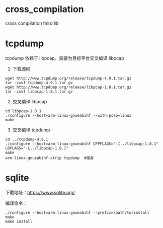 # cross_compilation
cross compilation third lib

# tcpdump
tcpdump 依赖于 libpcap，需要为目标平台交叉编译 libpcap

1. 下载源码
```
wget http://www.tcpdump.org/release/tcpdump-4.9.1.tar.gz
tar -zxvf tcpdump-4.9.1.tar.gz
wget http://www.tcpdump.org/release/libpcap-1.8.1.tar.gz
tar -zxvf libpcap-1.8.1.tar.gz
```
2. 交叉编译 libpcap
```
cd libpcap-1.8.1
./configure --host=arm-linux-gnueabihf --with-pcap=linux
make
```
3. 交叉编译 tcpdump
```
cd ../tcpdump-4.9.1
./configure --host=arm-linux-gnueabihf CPPFLAGS="-I../libpcap-1.8.1" LDFLAGS="-L../libpcap-1.8.1"
make
arm-linux-gnueabihf-strip tcpdump  #瘦身
```

# sqlite
下载地址：https://www.sqlite.org/ 

编译命令：
```
./configure --host=arm-linux-gnueabihf --prefix=/path/to/install
make
make install
```

